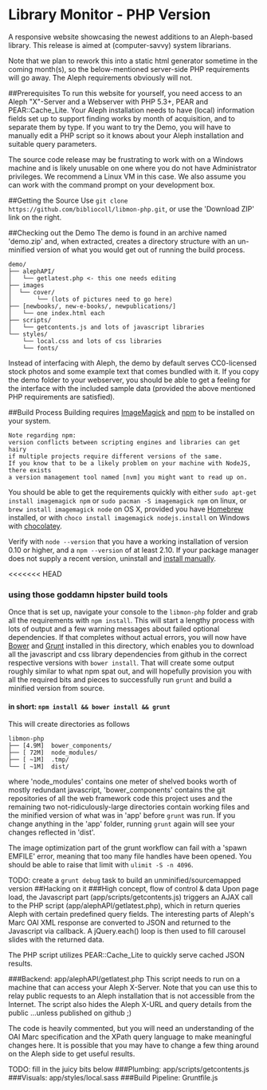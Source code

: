 # Library Monitor - PHP Version
A responsive website showcasing the newest additions to an Aleph-based library.
This release is aimed at (computer-savvy) system librarians.

Note that we plan to rework this into a static html generator sometime in the
coming month(s), so the below-mentioned server-side PHP requirements will go
away. The Aleph requirements obviously will not.

##Prerequisites
To run this website for yourself, you need access to an Aleph "X"-Server and
a Webserver with PHP 5.3+, PEAR and PEAR::Cache_Lite. Your Aleph installation
needs to have (local) information fields set up to support finding works by
month of acquisition, and to separate them by type. If you want to try the
Demo, you will have to manually edit a PHP script so it knows about your Aleph
installation and suitable query parameters.

The source code release may be frustrating to work with on a Windows machine
and is likely unusable on one where you do not have Administrator privileges.
We recommend a Linux VM in this case. We also assume you can work with
the command prompt on your development box.

##Getting the Source
Use `git clone https://github.com/bibliocoll/libmon-php.git`, or use the
'Download ZIP' link on the right.

##Checking out the Demo
The demo is found in an archive named 'demo.zip' and, when extracted, creates
a directory structure with an un-minified version of what you would get out of
running the build process.

```
demo/
├── alephAPI/
│   └── getlatest.php <- this one needs editing
├── images
│  └── cover/
│       └── (lots of pictures need to go here)
├── [newbooks/, new-e-books/, newpublications/]
│   └── one index.html each
├── scripts/
│   └── getcontents.js and lots of javascript libraries
└── styles/
    └── local.css and lots of css libraries
    └── fonts/
```

Instead of interfacing with Aleph, the demo by default serves CC0-licensed
stock photos and some example text that comes bundled with it.
If you copy the demo folder to your webserver, you should be able to get a
feeling for the interface with the included sample data (provided the above 
mentioned PHP requirements are satisfied).

##Build Process
Building requires [ImageMagick] and [npm] to be installed on your system.

```
Note regarding npm:
version conflicts between scripting engines and libraries can get hairy
if multiple projects require different versions of the same.
If you know that to be a likely problem on your machine with NodeJS, there exists
a version management tool named [nvm] you might want to read up on.
```

You should be able to get the requirements quickly with either
`sudo apt-get install imagemagick npm` or `sudo pacman -S imagemagick npm` on
linux, or `brew install imagemagick node` on OS X, provided you have
[Homebrew] installed, or with `choco install imagemagick nodejs.install` on
Windows with [chocolatey].

Verify with `node --version` that you have a working installation of version
0.10 or higher, and a `npm --version` of at least 2.10.
If your package manager does not supply a recent version, uninstall and
[install manually].

<<<<<<< HEAD
### using those goddamn hipster build tools
Once that is set up, navigate your console to the `libmon-php` folder and grab
all the requirements with `npm install`. This will start a lengthy process with
lots of output and a few warning messages about failed optional dependencies.
If that completes without actual errors, you will now have [Bower] and [Grunt]
installed in this directory, which enables you to download all the
javascript and css library dependencies from github in the correct respective
versions with `bower install`. That will create some output roughly similar to
what npm spat out, and will hopefully provision you with all the required bits
and pieces to successfully run `grunt` and build a minified version from
source.
#### in short: `npm install && bower install && grunt`

This will create directories as follows
```
libmon-php
├── [4.9M]  bower_components/
├── [ 72M]  node_modules/
├── [ ~1M]  .tmp/
└── [ ~1M]  dist/
```
where 'node_modules' contains one meter of shelved books worth of mostly
redundant javascript, 'bower_components' contains the git repositories of
all the web framework code this project uses and the remaining two
not-ridiculously-large directories contain working files and the minified
version of what was in 'app' before `grunt` was run.
If you change anything in the 'app' folder, running `grunt` again will see
your changes reflected in 'dist'.

The image optimization part of the grunt workflow can fail with a 'spawn EMFILE'
error, meaning that too many file handles have been opened. You should be able
to raise that limit with `ulimit -S -n 4096`.

TODO: create a `grunt debug` task to build an unminified/sourcemapped version
##Hacking on it
###High concept, flow of control & data
Upon page load, the Javascript part (app/scripts/getcontents.js) triggers an
AJAX call to the PHP script (app/alephAPI/getlatest.php), which in return
queries Aleph with certain predefined query fields. The interesting parts of
Aleph's Marc OAI XML response are converted to JSON and returned to the
Javascript via callback. A jQuery.each() loop is then used to fill carousel
slides with the returned data.

The PHP script utilizes PEAR::Cache_Lite to quickly serve cached JSON results.

###Backend: app/alephAPI/getlatest.php
This script needs to run on a machine that can access your Aleph X-Server.
Note that you can use this to relay public requests to an Aleph installation
that is not accessible from the Internet. The script also hides the Aleph X-URL
and query details from the public ...unless published on github ;)

The code is heavily commented, but you will need an understanding of the
OAI Marc specification and the XPath query language to make meaningful
changes here. It is possible that you may have to change a few thing around
on the Aleph side to get useful results.

TODO: fill in the juicy bits below
###Plumbing: app/scripts/getcontents.js
###Visuals: app/styles/local.sass
###Build Pipeline: Gruntfile.js


[ImageMagick]: http://www.imagemagick.org/script/index.php
[npm]: https://www.npmjs.com/
[Homebrew]: http://brew.sh/
[chocolatey]: https://chocolatey.org/
[nvm]: https://github.com/creationix/nvm
[install manually]: https://nodejs.org/download/
[Bower]: http://bower.io
[Grunt]: http://gruntjs.com
